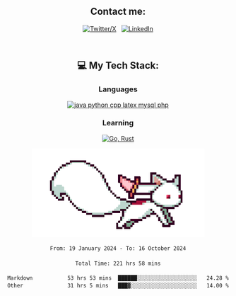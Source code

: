 

<div align="center">

## Contact me:

[![Twitter/X](https://skillicons.dev/icons?i=twitter)](https://twitter.com/erikskopp) &nbsp;
[![LinkedIn](https://skillicons.dev/icons?i=linkedin)](www.linkedin.com/in/erik-skopp) 

<div align="center">
<br>

## 💻 My Tech Stack:

### Languages

[![java python cpp latex mysql php](https://skillicons.dev/icons?i=java,python,cpp,latex,mysql,php)](https://skillicons.dev)

### Learning

[![Go, Rust](https://skillicons.dev/icons?i=go,rust)](https://skillicons.dev)

<center>

<img src="kyubey.gif" alt="Alt-Text" title="" >

</center>


<!--START_SECTION:waka-->

```txt
From: 19 January 2024 - To: 16 October 2024

Total Time: 221 hrs 58 mins

Markdown           53 hrs 53 mins  ██████░░░░░░░░░░░░░░░░░░░   24.28 %
Other              31 hrs 5 mins   ███▓░░░░░░░░░░░░░░░░░░░░░   14.00 %
```

<!--END_SECTION:waka-->
